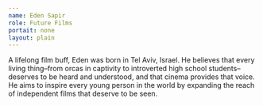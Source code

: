 ```yaml
---
name: Eden Sapir
role: Future Films
portait: none
layout: plain
---
```



A lifelong film buff, Eden was born in Tel Aviv, Israel. He believes that every living thing–from orcas in captivity to introverted high school students–deserves to be heard and understood, and that cinema provides that voice. He aims to inspire every young person in the world by expanding the reach of independent films that deserve to be seen.